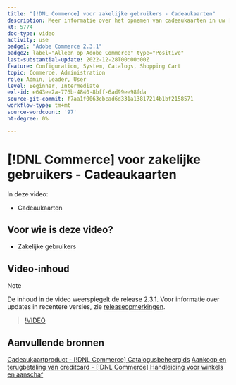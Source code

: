 ```yaml
---
title: "[!DNL Commerce] voor zakelijke gebruikers - Cadeaukaarten"
description: Meer informatie over het opnemen van cadeaukaarten in uw [!DNL Commerce] opslaan.
kt: 5774
doc-type: video
activity: use
badge1: "Adobe Commerce 2.3.1"
badge2: label="Alleen op Adobe Commerce" type="Positive"
last-substantial-update: 2022-12-28T00:00:00Z
feature: Configuration, System, Catalogs, Shopping Cart
topic: Commerce, Administration
role: Admin, Leader, User
level: Beginner, Intermediate
exl-id: e643ee2a-776b-4840-8bff-6ad99ee98fda
source-git-commit: f7aa1f0063cbcad6d331a13817214b1bf2158571
workflow-type: tm+mt
source-wordcount: '97'
ht-degree: 0%

---
```


# [!DNL Commerce] voor zakelijke gebruikers - Cadeaukaarten

In deze video:

- Cadeaukaarten

## Voor wie is deze video?

- Zakelijke gebruikers

## Video-inhoud

>[!NOTE]
>
>De inhoud in de video weerspiegelt de release 2.3.1. Voor informatie over updates in recentere versies, zie [releaseopmerkingen](https://experienceleague.adobe.com/docs/commerce-operations/release/notes/overview.html).

>[!VIDEO](https://video.tv.adobe.com/v/35959?quality=12&learn=on)

## Aanvullende bronnen

[Cadeaukaartproduct - [!DNL Commerce] Catalogusbeheergids](https://experienceleague.adobe.com/docs/commerce-admin/catalog/products/types/product-gift-card-create.html)
[Aankoop en terugbetaling van creditcard - [!DNL Commerce] Handleiding voor winkels en aanschaf](https://experienceleague.adobe.com/docs/commerce-admin/stores-sales/point-of-purchase/gift-cards/product-gift-card-workflow.html)

